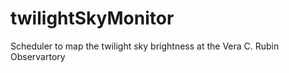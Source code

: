 # twilightSkyMonitor
Scheduler to map the twilight sky brightness at the Vera C. Rubin Observartory
